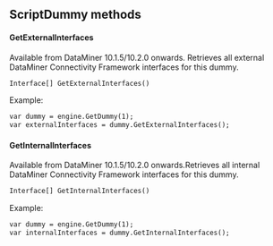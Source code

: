 ## ScriptDummy methods

#### GetExternalInterfaces

Available from DataMiner 10.1.5/10.2.0 onwards. Retrieves all external DataMiner Connectivity Framework interfaces for this dummy.

```txt
Interface[] GetExternalInterfaces()
```

Example:

```txt
var dummy = engine.GetDummy(1);
var externalInterfaces = dummy.GetExternalInterfaces();
```

#### GetInternalInterfaces

Available from DataMiner 10.1.5/10.2.0 onwards.Retrieves all internal DataMiner Connectivity Framework interfaces for this dummy.

```txt
Interface[] GetInternalInterfaces()
```

Example:

```txt
var dummy = engine.GetDummy(1);
var internalInterfaces = dummy.GetInternalInterfaces();
```
